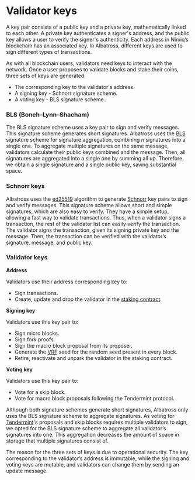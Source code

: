 # Validator keys

A key pair consists of a public key and a private key, mathematically linked to each other. A private key authenticates a signer's address, and the public key allows a user to verify the signer's authenticity. Each address in Nimiq’s blockchain has an associated key. In Albatross, different keys are used to sign different types of transactions.

As with all blockchain users, validators need keys to interact with the network. Once a user proposes to validate blocks and stake their coins, three sets of keys are generated:

- The corresponding key to the validator's address.
- A signing key - Schnorr signature scheme.
- A voting key - BLS signature scheme.

### BLS (Boneh–Lynn–Shacham)

The BLS signature scheme uses a key pair to sign and verify messages. This signature scheme generates short signatures. Albatross uses the [BLS](https://en.wikipedia.org/wiki/BLS_digital_signature) signature scheme for signature aggregation, combining *n* signatures into a single one. To aggregate multiple signatures on the same message, validators calculate their public keys combined and the message. Then, all signatures are aggregated into a single one by summing all up. Therefore, we obtain a single signature and a single public key, saving substantial space.

### Schnorr keys

Albatross uses the [ed25519](https://ed25519.cr.yp.to/) algorithm to generate [Schnorr](https://en.wikipedia.org/wiki/Schnorr_signature) key pairs to sign and verify messages. This signature scheme allows short and simple signatures, which are also easy to verify. They have a simple setup, allowing a fast way to validate transactions. Thus, when a validator signs a transaction, the rest of the validator list can easily verify the transaction. The validator signs the transaction, given its signing private key and the message. Then, the transaction can be verified with the validator’s signature, message, and public key.

### Validator keys

**Address**

Validators use their address corresponding key to:

- Sign transactions.
- Create, update and drop the validator in the [staking contract](Staking%20Contract%208f2c294b41704fa19a4350e73dc0f9e2.md).

**Signing key**

Validators use this key pair to:

- Sign micro blocks.
- Sign fork proofs.
- Sign the macro block proposal from its proposer.
- Generate the [VRF](Verifiable%20Random%20Functions%2070d76d3016f1464aa21d5a764f8583cb.md) seed for the random seed present in every block.
- Retire, reactivate and unpark the validator in the staking contract.

**Voting key**

Validators use this key pair to:

- Vote for a skip block.
- Vote for macro block proposals following the Tendermint protocol.

Although both signature schemes generate short signatures, Albatross only uses the BLS signature scheme to aggregate signatures. As voting for [Tendermint](Tendermint%20protocol%2022c7bfb4c7924ae78f57e1db9039c95c.md)'s proposals and skip blocks requires multiple validators to sign, we opted for the BLS signature scheme to aggregate all validator’s signatures into one. This aggregation decreases the amount of space in storage that multiple signatures consist of.

The reason for the three sets of keys is due to operational security. The key corresponding to the validator’s address is immutable, while the signing and voting keys are mutable, and validators can change them by sending an update message.